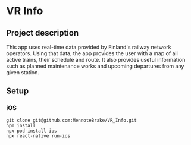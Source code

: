 # VR Info

## Project description

This app uses real-time data provided by Finland's railway network operators. Using that data, the app provides the user with a map of all active trains, their schedule and route.
It also provides useful information such as planned maintenance works and upcoming departures from any given station.

## Setup

### iOS
```
git clone git@github.com:MennoteBrake/VR_Info.git
npm install
npx pod-install ios
npx react-native run-ios
```
